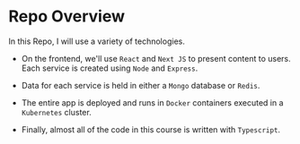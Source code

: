 # Repo Overview

In this Repo, I will use a variety of technologies. 

- On the frontend, we'll use `React` and `Next JS` to present content to users. Each service is created using `Node` and `Express`. 

- Data for each service is held in either a `Mongo` database or `Redis`. 

- The entire app is deployed and runs in `Docker` containers executed in a `Kubernetes` cluster. 

- Finally, almost all of the code in this course is written with `Typescript`.